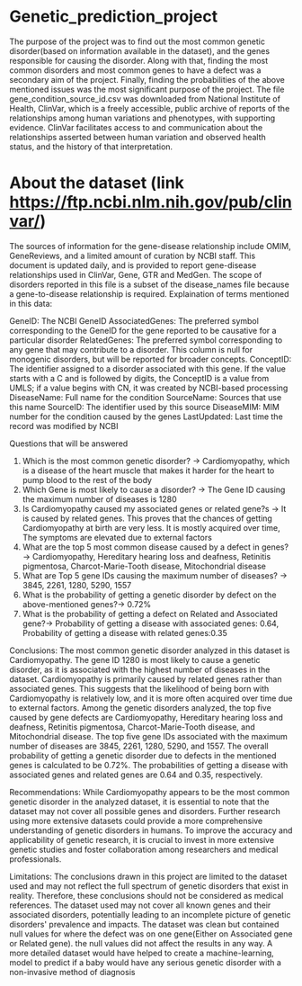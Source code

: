 # Genetic_prediction_project
The purpose of the project was to find out the most common genetic disorder(based on information available in the dataset), and the genes responsible for causing the disorder. Along with that, finding the most common disorders and most common genes to have a defect was a secondary aim of the project. Finally, finding the probabilities of the above mentioned issues was the most significant purpose of the project.
The file gene_condition_source_id.csv was downloaded from National Institute of Health, ClinVar, which is a freely accessible, public archive of reports of the relationships among human variations and phenotypes, with supporting evidence. ClinVar facilitates access to and communication about the relationships asserted between human variation and observed health status, and the history of that interpretation.

# About the dataset (link https://ftp.ncbi.nlm.nih.gov/pub/clinvar/)
The sources of information for the gene-disease relationship include OMIM, GeneReviews, and a limited amount of curation by NCBI staff. This document is updated daily, and is provided to report gene-disease relationships used in ClinVar, Gene, GTR and MedGen. The scope of disorders reported in this file is a subset of the disease_names file because a gene-to-disease relationship is required.  Explaination of terms mentioned in this data:

GeneID:               The NCBI GeneID
AssociatedGenes:      The preferred symbol corresponding to the GeneID for the gene reported to be causative for a particular disorder
RelatedGenes:         The preferred symbol corresponding to any gene that may contribute to a disorder.  This column is null for monogenic disorders, but will be reported for broader concepts. 
ConceptID:            The identifier assigned to a disorder associated with this gene. If the value starts with a C and is followed by digits, the ConceptID is a value from UMLS; if a value begins with CN, it was created by NCBI-based processing
DiseaseName:          Full name for the condition
SourceName:           Sources that use this name
SourceID:             The identifier used by this source
DiseaseMIM:           MIM number for the condition caused by the genes
LastUpdated:          Last time the record was modified by NCBI 

Questions that will be answered 
1. Which is the most common genetic disorder? -> Cardiomyopathy, which is a disease of the heart muscle that makes it harder for the heart to pump blood to the rest of the body
2. Which Gene  is most likely to cause a disorder? -> The Gene ID causing the maximum number of diseases is 1280
3. Is Cardiomyopathy caused my associated genes or related gene?s -> It is caused by related genes. This proves that the chances of getting Cardiomyopathy at birth are very less. It is mostly acquired over time, The symptoms are elevated due to external factors
4. What are the top 5 most common disease caused by a defect in genes? -> Cardiomyopathy, Hereditary hearing loss and deafness, Retinitis pigmentosa, Charcot-Marie-Tooth disease, Mitochondrial disease
5. What are Top 5 gene IDs causing the maximum number of diseases? -> 3845, 2261, 1280, 5290, 1557
6. What is the probability of getting a genetic disorder by defect on the above-mentioned genes?-> 0.72%
7. What is the probability of getting a defect on Related and Associated gene?-> Probability of getting a disease with associated genes: 0.64, Probability of getting a disease with related genes:0.35

Conclusions:
The most common genetic disorder analyzed in this dataset is Cardiomyopathy. The gene ID 1280 is most likely to cause a genetic disorder, as it is associated with the highest number of diseases in the dataset.
Cardiomyopathy is primarily caused by related genes rather than associated genes. This suggests that the likelihood of being born with Cardiomyopathy is relatively low, and it is more often acquired over time due to external factors. Among the genetic disorders analyzed, the top five caused by gene defects are Cardiomyopathy, Hereditary hearing loss and deafness, Retinitis pigmentosa, Charcot-Marie-Tooth disease, and Mitochondrial disease. The top five gene IDs associated with the maximum number of diseases are 3845, 2261, 1280, 5290, and 1557. The overall probability of getting a genetic disorder due to defects in the mentioned genes is calculated to be 0.72%. The probabilities of getting a disease with associated genes and related genes are 0.64 and 0.35, respectively.

Recommendations:
While Cardiomyopathy appears to be the most common genetic disorder in the analyzed dataset, it is essential to note that the dataset may not cover all possible genes and disorders. Further research using more extensive datasets could provide a more comprehensive understanding of genetic disorders in humans.
To improve the accuracy and applicability of genetic research, it is crucial to invest in more extensive genetic studies and foster collaboration among researchers and medical professionals.

Limitations:
The conclusions drawn in this project are limited to the dataset used and may not reflect the full spectrum of genetic disorders that exist in reality. Therefore, these conclusions should not be considered as medical references. The dataset used may not cover all known genes and their associated disorders, potentially leading to an incomplete picture of genetic disorders' prevalence and impacts.
The dataset was clean but contained null values for where the defect was on one gene(Either on Associated gene or Related gene). the null values did not affect the results in any way.
A more detailed dataset would have helped to create a machine-learning, model to predict if a baby would have any serious genetic disorder with a non-invasive method of diagnosis

